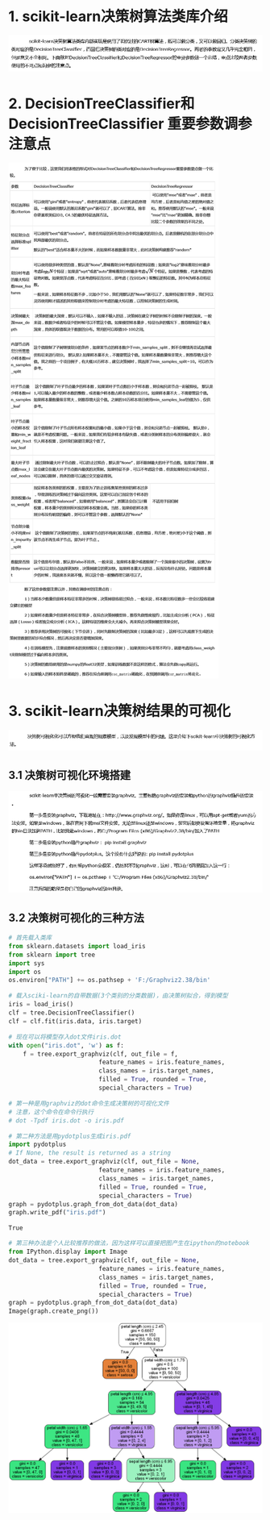 
# 1. scikit-learn决策树算法类库介绍

![image](1.png)

# 2. DecisionTreeClassifier和DecisionTreeClassifier 重要参数调参注意点

![image](2.png)

# 3. scikit-learn决策树结果的可视化


![image](3.png)

## 3.1 决策树可视化环境搭建

![image](3.1.png)

## 3.2 决策树可视化的三种方法


```python
# 首先载入类库
from sklearn.datasets import load_iris
from sklearn import tree
import sys
import os       
os.environ["PATH"] += os.pathsep + 'F:/Graphviz2.38/bin'
```


```python
# 载入sciki-learn的自带数据(3个类别的分类数据)，由决策树拟合，得到模型
iris = load_iris()
clf = tree.DecisionTreeClassifier()
clf = clf.fit(iris.data, iris.target)
```


```python
# 现在可以将模型存入dot文件iris.dot
with open("iris.dot", 'w') as f:
    f = tree.export_graphviz(clf, out_file = f, 
                         feature_names = iris.feature_names,  
                         class_names = iris.target_names,  
                         filled = True, rounded = True,  
                         special_characters = True)
```


```python
# 第一种是用graphviz的dot命令生成决策树的可视化文件
# 注意，这个命令在命令行执行
# dot -Tpdf iris.dot -o iris.pdf
```


```python
# 第二种方法是用pydotplus生成iris.pdf
import pydotplus 
# If None, the result is returned as a string
dot_data = tree.export_graphviz(clf, out_file = None, 
                         feature_names = iris.feature_names,  
                         class_names = iris.target_names,  
                         filled = True, rounded = True,  
                         special_characters = True) 
graph = pydotplus.graph_from_dot_data(dot_data) 
graph.write_pdf("iris.pdf")
```




    True




```python
# 第三种办法是个人比较推荐的做法，因为这样可以直接把图产生在ipython的notebook
from IPython.display import Image  
dot_data = tree.export_graphviz(clf, out_file = None, 
                         feature_names = iris.feature_names,  
                         class_names = iris.target_names,  
                         filled = True, rounded = True,  
                         special_characters = True)  
graph = pydotplus.graph_from_dot_data(dot_data)  
Image(graph.create_png())
```




![png](output_14_0.png)


